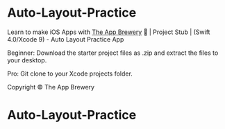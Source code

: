 # Auto-Layout-Practice

Learn to make iOS Apps with [The App Brewery](https://www.appbrewery.co) 📱 | Project Stub | (Swift 4.0/Xcode 9) - Auto Layout Practice App

Beginner: Download the starter project files as .zip and extract the files to your desktop.

Pro: Git clone to your Xcode projects folder.

Copyright © The App Brewery

# Auto-Layout-Practice
